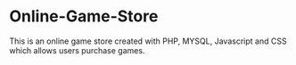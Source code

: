 # Online-Game-Store
This is an online game store created with PHP, MYSQL, Javascript and CSS which allows users purchase games.

